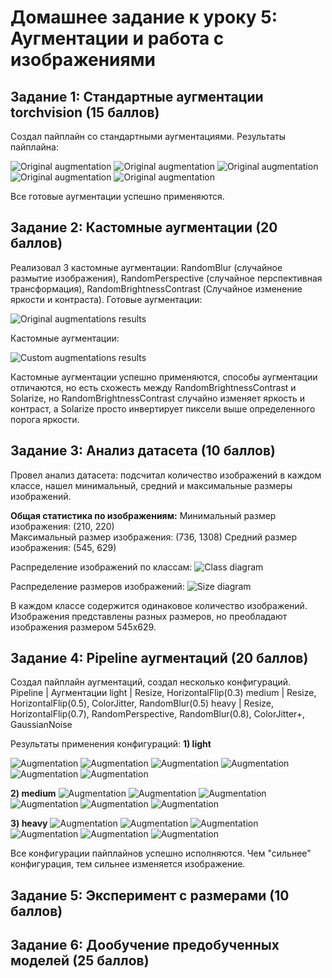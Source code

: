 # Домашнее задание к уроку 5: Аугментации и работа с изображениями

## Задание 1: Стандартные аугментации torchvision (15 баллов)
Создал пайплайн со стандартными аугментациями. 
Результаты пайплайна:

![Original augmentation](https://github.com/4pokodav/lesson_5/raw/main/results/pipeline_label0_img0.png)
![Original augmentation](https://github.com/4pokodav/lesson_5/raw/main/results/pipeline_label1_img1.png)
![Original augmentation](https://github.com/4pokodav/lesson_5/raw/main/results/pipeline_label2_img2.png)
![Original augmentation](https://github.com/4pokodav/lesson_5/raw/main/results/pipeline_label3_img3.png)
![Original augmentation](https://github.com/4pokodav/lesson_5/raw/main/results/pipeline_label4_img4.png)

Все готовые аугментации успешно применяются.

## Задание 2: Кастомные аугментации (20 баллов)
Реализовал 3 кастомные аугментации: RandomBlur (случайное размытие изображения), RandomPerspective (случайное перспективная трансформация), RandomBrightnessContrast (Случайное изменение яркости и контраста).
Готовые аугментации:

![Original augmentations results](https://github.com/4pokodav/lesson_5/raw/main/results/original_augs.png)

Кастомные аугментации:

![Custom augmentations results](https://github.com/4pokodav/lesson_5/raw/main/results/custom_augs.png)

Кастомные аугментации успешно применяются, способы аугментации отличаются, но есть схожесть между RandomBrightnessContrast и Solarize, но RandomBrightnessContrast случайно изменяет яркость и контраст, а Solarize просто инвертирует пиксели выше определенного порога яркости.

## Задание 3: Анализ датасета (10 баллов)
Провел анализ датасета: подсчитал количество изображений в каждом классе, нашел минимальный, средний и максимальные размеры изображений.

**Общая статистика по изображениям:**
Минимальный размер изображения: (210, 220)  
Максимальный размер изображения: (736, 1308)
Средний размер изображения: (545, 629)

Распределение изображений по классам:
![Class diagram](https://github.com/4pokodav/lesson_5/raw/main/results/class_diagram_all.png)

Распределение размеров изображений:
![Size diagram](https://github.com/4pokodav/lesson_5/raw/main/results/size_diagram_all.png)

В каждом классе содержится одинаковое количество изображений. Изображения представлены разных размеров, но преобладают изображения размером 545x629.

## Задание 4: Pipeline аугментаций (20 баллов)

Создал пайплайн аугментаций, создал несколько конфигураций.
Pipeline |  Аугментации
light    |	Resize, HorizontalFlip(0.3)
medium   |	Resize, HorizontalFlip(0.5), ColorJitter, RandomBlur(0.5)
heavy    |	Resize, HorizontalFlip(0.7), RandomPerspective, RandomBlur(0.8), ColorJitter+, GaussianNoise

Результаты применения конфигураций:
**1) light**

![Augmentation](https://github.com/4pokodav/lesson_5/raw/main/output_augmented/light/Гароу/aug_0.png) 
![Augmentation](https://github.com/4pokodav/lesson_5/raw/main/output_augmented/light/Гароу/aug_1.png) 
![Augmentation](https://github.com/4pokodav/lesson_5/raw/main/output_augmented/light/Гароу/aug_2.png)
![Augmentation](https://github.com/4pokodav/lesson_5/raw/main/output_augmented/light/Генос/aug_30.png) 
![Augmentation](https://github.com/4pokodav/lesson_5/raw/main/output_augmented/light/Генос/aug_31.png) 
![Augmentation](https://github.com/4pokodav/lesson_5/raw/main/output_augmented/light/Генос/aug_32.png)

**2) medium**
![Augmentation](https://github.com/4pokodav/lesson_5/raw/main/output_augmented/medium/Гароу/aug_0.png) 
![Augmentation](https://github.com/4pokodav/lesson_5/raw/main/output_augmented/medium/Гароу/aug_1.png) 
![Augmentation](https://github.com/4pokodav/lesson_5/raw/main/output_augmented/medium/Гароу/aug_2.png)
![Augmentation](https://github.com/4pokodav/lesson_5/raw/main/output_augmented/medium/Генос/aug_30.png) 
![Augmentation](https://github.com/4pokodav/lesson_5/raw/main/output_augmented/medium/Генос/aug_31.png) 
![Augmentation](https://github.com/4pokodav/lesson_5/raw/main/output_augmented/medium/Генос/aug_32.png)

**3) heavy**
![Augmentation](https://github.com/4pokodav/lesson_5/raw/main/output_augmented/heavy/Гароу/aug_0.png) 
![Augmentation](https://github.com/4pokodav/lesson_5/raw/main/output_augmented/heavy/Гароу/aug_1.png) 
![Augmentation](https://github.com/4pokodav/lesson_5/raw/main/output_augmented/heavy/Гароу/aug_2.png)
![Augmentation](https://github.com/4pokodav/lesson_5/raw/main/output_augmented/heavy/Генос/aug_30.png) 
![Augmentation](https://github.com/4pokodav/lesson_5/raw/main/output_augmented/heavy/Генос/aug_31.png) 
![Augmentation](https://github.com/4pokodav/lesson_5/raw/main/output_augmented/heavy/Генос/aug_32.png)

Все конфигурации пайплайнов успешно исполняются. Чем "сильнее" конфигурация, тем сильнее изменяется изображение.

## Задание 5: Эксперимент с размерами (10 баллов)



## Задание 6: Дообучение предобученных моделей (25 баллов)

